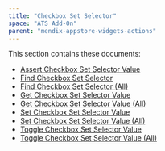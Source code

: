 ```yaml
---
title: "Checkbox Set Selector"
space: "ATS Add-On" 
parent: "mendix-appstore-widgets-actions"
---
```


This section contains these documents:

* [Assert Checkbox Set Selector Value]()
* [Find Checkbox Set Selector]()
* [Find Checkbox Set Selector (All)]()
* [Get Checkbox Set Selector Value]()
* [Get Checkbox Set Selector Value (All)]()
* [Set Checkbox Set Selector Value]()
* [Set Checkbox Set Selector Value (All)]()
* [Toggle Checkbox Set Selector Value]()
* [Toggle Checkbox Set Selector Value (All)]()
